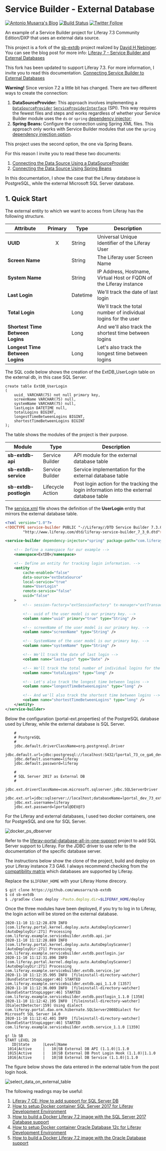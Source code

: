 # Service Builder - External Database
[![Antonio Musarra's Blog](https://img.shields.io/badge/maintainer-Antonio_Musarra's_Blog-purple.svg?colorB=6e60cc)](https://www.dontesta.it)
[![Build Status](https://travis-ci.org/amusarra/sb-extdb.svg?branch=master)](https://travis-ci.org/amusarra/liferay-72-soap-client-examples)
[![Twitter Follow](https://img.shields.io/twitter/follow/antonio_musarra.svg?style=social&label=%40antonio_musarra%20on%20Twitter&style=plastic)](https://twitter.com/antonio_musarra)

An example of a Service Builder project for Liferay 7.3 Community Edition/DXP 
that uses an external data source.

This project is a fork of the [sb-extdb](https://github.com/dnebing/sb-extdb) 
project realized by [David H Nebinger](https://liferay.dev/web/guest/profile/-/user/user.26526). 
You can see the blog post for more info: [Liferay 7 - Service Builder and External Databases](https://liferay.dev/blogs/-/blogs/liferay-7-service-builder-and-external-databases)

This fork has been updated to support Liferay 7.3. For more information, I 
invite you to read this documentation. [Connecting Service Builder to External Databases](https://portal.liferay.dev/docs/7-1/tutorials/-/knowledge_base/t/connecting-service-builder-to-external-databases#step-2-create-a-spring-bean-that-points-to-the-data-source)

**Warning!** Since version 7.2 a little bit has changed. There are two different
ways to create the connection:

1. **DataSourceProvider:** This approach involves implementing a [`DataSourceProvider`](https://docs.liferay.com/ce/portal/7.2-latest/javadocs/portal-kernel/com/liferay/portal/kernel/dao/jdbc/DataSourceProvider.html) [`ServiceProviderInterface`](https://docs.oracle.com/javase/tutorial/sound/SPI-intro.html) (SPI). This way requires the fewest files and steps and works regardless of whether your Service Builder module uses the `ds` or `spring` [dependency injector](https://portal.liferay.dev/docs/7-2/appdev/-/knowledge_base/a/defining-global-service-information#dependency-injector);
2. **Spring Beans:** Configure the connection using Spring XML files. This approach only works with Service Builder modules that use the `spring` [dependency injection option](https://portal.liferay.dev/docs/7-2/appdev/-/knowledge_base/a/defining-global-service-information#dependency-injector).

This project uses the second option, the one via Spring Beans.

For this reason I invite you to read these two documents:

1. [Connecting the Data Source Using a DataSourceProvider](https://portal.liferay.dev/docs/7-2/appdev/-/knowledge_base/a/connecting-the-data-source-using-a-datasourceprovider)
2. [Connecting the Data Source Using Spring Beans](https://portal.liferay.dev/docs/7-2/appdev/-/knowledge_base/a/connecting-the-data-source-using-spring-beans)

In this documentation, I show the case that the Liferay database is PostgreSQL, 
while the external Microsoft SQL Server database.



## 1. Quick Start

The external entity to which we want to access from Liferay has the following structure.

| Attribute                        | Primary | Type     | Description                                                  |
| -------------------------------- | :-----: | -------- | ------------------------------------------------------------ |
| **UUID**                         |    X    | String   | Universal Unique Identifier of the Liferay User              |
| **Screen Name**                  |         | String   | The Liferay user Screen Name                                 |
| **System Name**                  |         | String   | IP Address, Hostname, Virtual Host or FQDN of the Liferay instance |
| **Last Login**                   |         | Datetime | We'll track the date of last login                           |
| **Total Login**                  |         | Long     | We'll track the total number of individual logins for the user |
| **Shortest Time Between Logins** |         | Long     | And we'll also track the shortest time between logins        |
| **Longest Time Between Logins**  |         | Long     | Let's also track the longest time between logins             |



The SQL code below shows the creation of the ExtDB_UserLogin table on the external db, in this case SQL Server.

```mssql
create table ExtDB_UserLogin
(
    uuid_ VARCHAR(75) not null primary key,
    screenName VARCHAR(75) null,
    systemName VARCHAR(75) null,
    lastLogin DATETIME null,
    totalLogins BIGINT,
    longestTimeBetweenLogins BIGINT,
    shortestTimeBetweenLogins BIGINT
);
```



The table shows the modules of the project is their purpose.

| Module                 | Type             | Description                                                  |
| ---------------------- | ---------------- | ------------------------------------------------------------ |
| **sb-extdb-api**       | Service Builder  | API module for the external database table                   |
| **sb-extdb-service**   | Service Builder  | Service implementation for the external database table       |
| **sb-extdb-postlogin** | Lifecycle Action | Post login action for the tracking the login information into the external database table |



The [service.xml](https://github.com/amusarra/sb-extdb/blob/master/sb-extdb-service/service.xml) file shows the definition of the **UserLogin** entity that mirrors the external database table.

```xml
<?xml version="1.0"?>
<!DOCTYPE service-builder PUBLIC "-//Liferay//DTD Service Builder 7.3.0//EN"
		"http://www.liferay.com/dtd/liferay-service-builder_7_3_0.dtd">

<service-builder dependency-injector="spring" package-path="com.liferay.example.servicebuilder.extdb">

	<!-- Define a namespace for our example -->
	<namespace>ExtDB</namespace>

	<!-- Define an entity for tracking login information. -->
	<entity
		cache-enabled="false"
		data-source="extDataSource"
		local-service="true"
		name="UserLogin"
		remote-service="false"
		uuid="false"
	>
		<!-- session-factory="extSessionFactory" tx-manager="extTransactionManager" -->

		<!-- uuid of the user model is our primary key. -->
		<column name="uuid" primary="true" type="String" />

		<!-- screenName of the user model is our primary key. -->
		<column name="screenName" type="String" />

		<!-- SystemName of the user model is our primary key. -->
		<column name="systemName" type="String" />

		<!-- We'll track the date of last login -->
		<column name="lastLogin" type="Date" />

		<!-- We'll track the total number of individual logins for the user -->
		<column name="totalLogins" type="long" />

		<!-- Let's also track the longest time between logins -->
		<column name="longestTimeBetweenLogins" type="long" />

		<!-- And we'll also track the shortest time between logins -->
		<column name="shortestTimeBetweenLogins" type="long" />
	</entity>
</service-builder>
```



Below the configuration (portal-ext.properties) of the PostgreSQL database used 
by Liferay, while the external database is SQL Server.

```properties
    #
    # PostgreSQL
    #
    jdbc.default.driverClassName=org.postgresql.Driver
    jdbc.default.url=jdbc:postgresql://localhost:5432/lportal_73_ce_ga6_develop
    jdbc.default.username=liferay
    jdbc.default.password=liferay

    #
    # SQL Server 2017 as External DB
    #
    jdbc.ext.driverClassName=com.microsoft.sqlserver.jdbc.SQLServerDriver
    jdbc.ext.url=jdbc:sqlserver://localhost;databaseName=lportal_dev_73_external_db
    jdbc.ext.username=liferay
    jdbc.ext.password=lportal@DEV@73
```



For the Liferay and external databases, I used two docker containers, one for 
PostgreSQL and one for SQL Server.

![docker_ps_dbserver](docs/images/docker_ps_dbserver.png)

Refer to the [liferay-portal-database-all-in-one-support](https://github.com/amusarra/liferay-portal-database-all-in-one-support) 
project to add SQL Server support to Liferay. For the JDBC driver to use refer 
to the documentation of the specific database server.

The instructions below show the clone of the project, build and deploy on your 
Liferay instance 7.3 GA6. I always recommend checking from the 
[compatibility matrix](https://web.liferay.com/it/services/support/compatibility-matrix) 
which databases are supported by Liferay.

Replace the `$LIFERAY_HOME` with your Liferay Home direcory.

```bash
$ git clone https://github.com/amusarra/sb-extdb
$ cd sb-extdb
$ ./gradlew clean deploy -Pauto.deploy.dir=$LIFERAY_HOME/deploy
```



Once the three modules have been deployed, if you try to log in to Liferay, 
the login action will be stored on the external database.


```shell
2020-11-10 11:12:28.870 INFO  [com.liferay.portal.kernel.deploy.auto.AutoDeployScanner][AutoDeployDir:271] Processing com.liferay.example.servicebuilder.extdb.api.jar
2020-11-10 11:12:28.889 INFO  [com.liferay.portal.kernel.deploy.auto.AutoDeployScanner][AutoDeployDir:271] Processing com.liferay.example.servicebuilder.extdb.postlogin.jar
2020-11-10 11:12:31.896 INFO  [com.liferay.portal.kernel.deploy.auto.AutoDeployScanner][AutoDeployDir:271] Processing com.liferay.example.servicebuilder.extdb.service.jar
2020-11-10 11:12:35.995 INFO  [fileinstall-directory-watcher][BundleStartStopLogger:46] STARTED com.liferay.example.servicebuilder.extdb.api_1.1.0 [1357]
2020-11-10 11:12:36.009 INFO  [fileinstall-directory-watcher][BundleStartStopLogger:46] STARTED com.liferay.example.servicebuilder.extdb.postlogin_1.1.0 [1358]
2020-11-10 11:12:42.195 INFO  [fileinstall-directory-watcher][DialectDetector:159] Using dialect com.liferay.portal.dao.orm.hibernate.SQLServer2008Dialect for Microsoft SQL Server 14.0
2020-11-10 11:12:42.401 INFO  [fileinstall-directory-watcher][BundleStartStopLogger:46] STARTED com.liferay.example.servicebuilder.extdb.service_1.1.0 [1359]
```


```shell
g! lb SB
START LEVEL 20
   ID|State      |Level|Name
 1014|Active     |   10|SB External DB API (1.1.0)|1.1.0
 1015|Active     |   10|SB External DB Post Login Hook (1.1.0)|1.1.0
 1016|Active     |   10|SB External DB Service (1.1.0)|1.1.0
```



The figure below shows the data entered in the external table from the post login hook.

![select_data_on_external_table](docs/images/select_data_on_external_table.png)



The following readings may be useful:

1. [Liferay 7 CE: How to add support for SQL Server DB](https://www.dontesta.it/en/2016/04/19/liferay-7-ce-how-to-add-support-for-sql-server-db/)
2. [How to setup Docker container SQL Server 2017 for Liferay Development Environment](http://bit.ly/2oCgGUp)
3. [How to build a Docker Liferay 7.2 image with the SQL Server 2017 Database support](http://bit.ly/2MhyFHV)
4. [How to setup Docker container Oracle Database 12c for Liferay Development Environment](http://bit.ly/2zn7R2U)
5. [How to build a Docker Liferay 7.2 image with the Oracle Database support](http://bit.ly/2TOki0Q)

